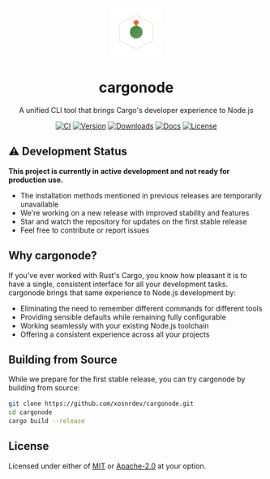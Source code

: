 <div align="center">
  <a href="https://github.com/xosnrdev/cargonode">
    <img src="https://raw.githubusercontent.com/xosnrdev/cargonode/master/assets/logo.svg" alt="cargonode logo" width="100">
  </a>

  <h1>cargonode</h1>
  
  <p>A unified CLI tool that brings Cargo's developer experience to Node.js</p>

[![CI](https://img.shields.io/github/actions/workflow/status/xosnrdev/cargonode/ci.yml?style=flat-square&logo=github)](https://github.com/xosnrdev/cargonode/actions?query=workflow%3ACI)
[![Version](https://img.shields.io/crates/v/cargonode?style=flat-square&logo=rust)](https://crates.io/crates/cargonode)
[![Downloads](https://img.shields.io/crates/d/cargonode?style=flat-square&logo=rust)](https://crates.io/crates/cargonode)
[![Docs](https://img.shields.io/docsrs/cargonode?style=flat-square&logo=rust)](https://docs.rs/cargonode)
[![License](https://img.shields.io/badge/license-MIT%2FApache--2.0-blue?style=flat-square)](LICENSE-MIT)

</div>

## ⚠️ Development Status

**This project is currently in active development and not ready for production use.**

- The installation methods mentioned in previous releases are temporarily unavailable
- We're working on a new release with improved stability and features
- Star and watch the repository for updates on the first stable release
- Feel free to contribute or report issues

## Why cargonode?

If you've ever worked with Rust's Cargo, you know how pleasant it is to have a single, consistent interface for all your development tasks. cargonode brings that same experience to Node.js development by:

- Eliminating the need to remember different commands for different tools
- Providing sensible defaults while remaining fully configurable
- Working seamlessly with your existing Node.js toolchain
- Offering a consistent experience across all your projects

## Building from Source

While we prepare for the first stable release, you can try cargonode by building from source:

```bash
git clone https://github.com/xosnrdev/cargonode.git
cd cargonode
cargo build --release
```

## License

Licensed under either of [MIT](./LICENSE-MIT) or [Apache-2.0](./LICENSE-APACHE) at your option.
